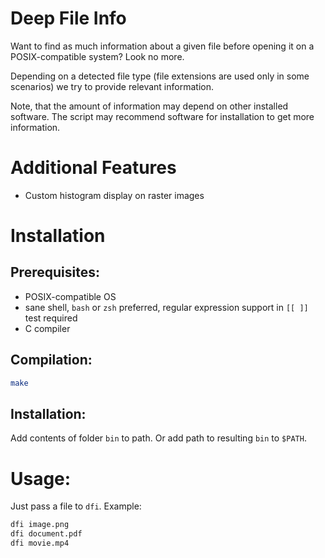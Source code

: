 # Deep File Info

Want to find as much information about a given file before opening it on a POSIX-compatible system? Look no more.

Depending on a detected file type (file extensions are used only in some scenarios) we try to provide relevant information.

Note, that the amount of information may depend on other installed software. The script may recommend software for installation to get more information.

# Additional Features
- Custom histogram display on raster images

# Installation

## Prerequisites:
- POSIX-compatible OS
- sane shell, `bash` or `zsh` preferred, regular expression support in `[[ ]]` test required
- C compiler

## Compilation:
```sh
make
```

## Installation:
Add contents of folder `bin` to path. Or add path to resulting `bin` to `$PATH`.

# Usage:
Just pass a file to `dfi`. Example:

```sh
dfi image.png
dfi document.pdf
dfi movie.mp4
```
